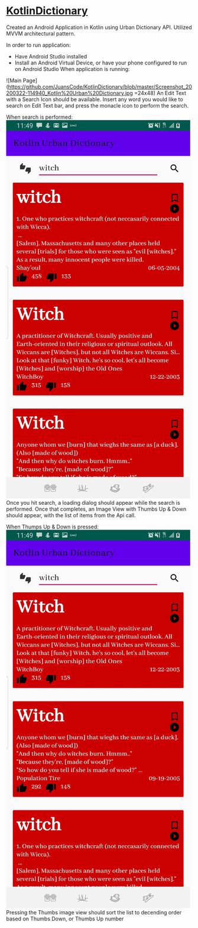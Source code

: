 # [KotlinDictionary](https://market.mashape.com/community/urban-dictionary)

Created an Android Application in Kotlin using Urban Dictionary API. Utilized MVVM architectural pattern.

In order to run application:
 - Have Android Studio installed
 - Install an Android Virtual Device, or have your phone configured to run on Android Studio
When application is running:

![Main Page](https://github.com/JuansCode/KotlinDictionary/blob/master/Screenshot_20200322-114940_Kotlin%20Urban%20Dictionary.jpg =24x48)
An Edit Text with a Search Icon should be available. Insert any word you would like to search on Edit Text bar, and press the monacle icon
to perform the search.

When search is performed:
![Search word](https://github.com/JuansCode/KotlinDictionary/blob/master/Screenshot_20200322-114947_Kotlin%20Urban%20Dictionary.jpg "Logo Title Text 1")
Once you hit search, a loading dialog should appear while the search is performed. Once that completes, an Image View with Thumbs Up & Down 
should appear, with the list of items from the Api call.

When Thumps Up & Down is pressed:
![Thumbs Press](https://github.com/JuansCode/KotlinDictionary/blob/master/Screenshot_20200322-114954_Kotlin%20Urban%20Dictionary.jpg "Logo Title Text 1")
Pressing the Thumbs image view should sort the list to decending order based on Thumbs Down, or Thumbs Up number
